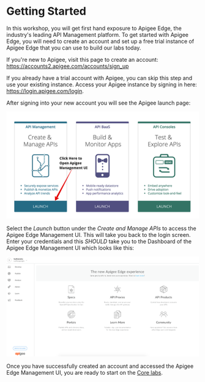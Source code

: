 # Getting Started

  In this workshop, you will get first hand exposure to Apigee Edge, the industry's leading API Management platform. To get started with Apigee Edge, you will need to create an account and set up a free trial instance of Apigee Edge that you can use to build our labs today.

   If you're new to Apigee, visit this page to create an account: <a href="https://accounts2.apigee.com/accounts/sign_up" target="_blank">https://accounts2.apigee.com/accounts/sign_up</a>

  If you already have a trial account with Apigee, you can skip this step and use your existing instance. Access your Apigee instance by signing in here: <a href="//https://login.apigee.com/login" target="_blank">https://login.apigee.com/login</a>. 

  After signing into your new account you will see the Apigee launch page:

  ![Apigee Launch Page](images/apigee-accounts.png)

  Select the *Launch* button under the *Create and Manage APIs* to access the Apigee Edge Management UI. This will take you back to the login screen. Enter your credentials and this *SHOULD* take you to the Dashboard of the Apigee Edge Management UI which looks like this:

  ![Apigee Dashboard](images/management-ui-new.png)

  Once you have successfully created an account and accessed the Apigee Edge Management UI, you are ready to start on the [Core labs](https://github.com/SudheendraBS/ChicagoDevJam/tree/master/Labs/Core/Lab%201%20API%20Design%20-%20Create%20a%20Reverse%20Proxy%20with%20OpenAPI%20specification).
 
